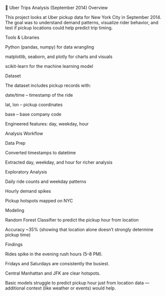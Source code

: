 🚖 Uber Trips Analysis (September 2014)
Overview

This project looks at Uber pickup data for New York City in September 2014.
The goal was to understand demand patterns, visualize rider behavior, and test if pickup locations could help predict trip timing.

Tools & Libraries

Python (pandas, numpy) for data wrangling

matplotlib, seaborn, and plotly for charts and visuals

scikit-learn for the machine learning model

Dataset

The dataset includes pickup records with:

date/time – timestamp of the ride

lat, lon – pickup coordinates

base – base company code

Engineered features: day, weekday, hour

Analysis Workflow

Data Prep

Converted timestamps to datetime

Extracted day, weekday, and hour for richer analysis

Exploratory Analysis

Daily ride counts and weekday patterns

Hourly demand spikes

Pickup hotspots mapped on NYC

Modeling

Random Forest Classifier to predict the pickup hour from location

Accuracy ~35% (showing that location alone doesn’t strongly determine pickup time)

Findings

Rides spike in the evening rush hours (5–8 PM).

Fridays and Saturdays are consistently the busiest.

Central Manhattan and JFK are clear hotspots.

Basic models struggle to predict pickup hour just from location data — additional context (like weather or events) would help.

